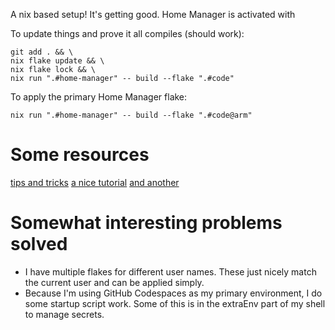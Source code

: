 A nix based setup! It's getting good. Home Manager is activated with

To update things and prove it all compiles (should work):

```
git add . && \
nix flake update && \
nix flake lock && \
nix run ".#home-manager" -- build --flake ".#code"
```

To apply the primary Home Manager flake:

```
nix run ".#home-manager" -- build --flake ".#code@arm"
```

# Some resources

[tips and tricks](https://ipetkov.dev/blog/tips-and-tricks-for-nix-flakes/)
[a nice tutorial](https://www.chrisportela.com/posts/home-manager-flake/)
[and another](https://www.bekk.christmas/post/2021/16/dotfiles-with-nix-and-home-manager)

# Somewhat interesting problems solved

- I have multiple flakes for different user names. These just nicely match the current user and can be applied simply.
- Because I'm using GitHub Codespaces as my primary environment, I do some startup script work. Some of this is in the extraEnv part of my shell to manage secrets.
